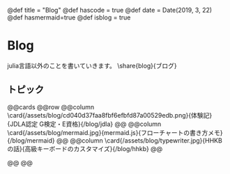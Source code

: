 @def title = "Blog"
@def hascode = true
@def date = Date(2019, 3, 22)
@def hasmermaid=true
@def isblog = true
# Blog 

julia言語以外のことを書いていきます。
\share{blog}{ブログ}
## トピック
@@cards
@@row
@@column \card{/assets/blog/cd040d37faa8fbf6efbfd87a00529edb.png}{体験記}{JDLA認定 G検定・E資格}{/blog/jdla} @@
@@column \card{/assets/blog/mermaid.jpg}{mermaid.js}{フローチャートの書き方メモ}{/blog/mermaid} @@
@@column \card{/assets/blog/typewriter.jpg}{HHKBの話}{高級キーボードのカスタマイズ}{/blog/hhkb} @@
<!-- @@column \card{https://www.eizo.co.jp/products/lcd/ev3895/product_photo_01.png}{EIZOの話}{常識を曲げる曲面モニター}{/blog/EIZO} @@ -->
@@
@@
